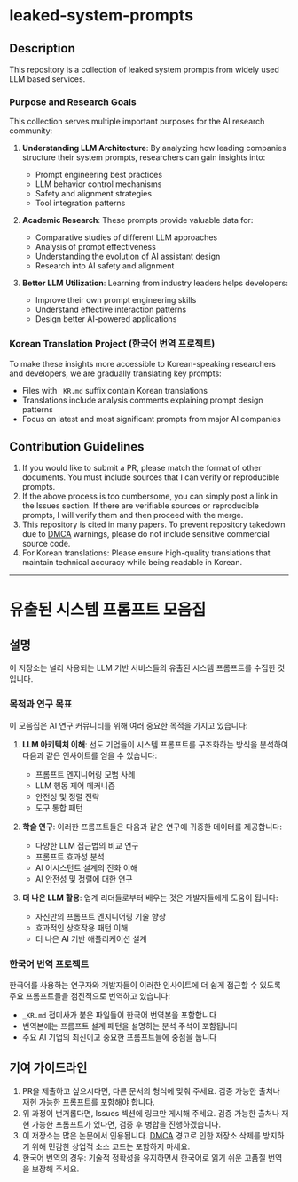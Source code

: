 # leaked-system-prompts

## Description

This repository is a collection of leaked system prompts from widely used LLM based services.

### Purpose and Research Goals

This collection serves multiple important purposes for the AI research community:

1. **Understanding LLM Architecture**: By analyzing how leading companies structure their system prompts, researchers can gain insights into:
   - Prompt engineering best practices
   - LLM behavior control mechanisms
   - Safety and alignment strategies
   - Tool integration patterns

2. **Academic Research**: These prompts provide valuable data for:
   - Comparative studies of different LLM approaches
   - Analysis of prompt effectiveness
   - Understanding the evolution of AI assistant design
   - Research into AI safety and alignment

3. **Better LLM Utilization**: Learning from industry leaders helps developers:
   - Improve their own prompt engineering skills
   - Understand effective interaction patterns
   - Design better AI-powered applications

### Korean Translation Project (한국어 번역 프로젝트)

To make these insights more accessible to Korean-speaking researchers and developers, we are gradually translating key prompts:

- Files with `_KR.md` suffix contain Korean translations
- Translations include analysis comments explaining prompt design patterns
- Focus on latest and most significant prompts from major AI companies

## Contribution Guidelines

1. If you would like to submit a PR, please match the format of other documents. You must include sources that I can verify or reproducible prompts.
2. If the above process is too cumbersome, you can simply post a link in the Issues section. If there are verifiable sources or reproducible prompts, I will verify them and then proceed with the merge.
3. This repository is cited in many papers. To prevent repository takedown due to [DMCA](https://docs.github.com/en/site-policy/content-removal-policies/dmca-takedown-policy) warnings, please do not include sensitive commercial source code.
4. For Korean translations: Please ensure high-quality translations that maintain technical accuracy while being readable in Korean.

---

# 유출된 시스템 프롬프트 모음집

## 설명

이 저장소는 널리 사용되는 LLM 기반 서비스들의 유출된 시스템 프롬프트를 수집한 것입니다.

### 목적과 연구 목표

이 모음집은 AI 연구 커뮤니티를 위해 여러 중요한 목적을 가지고 있습니다:

1. **LLM 아키텍처 이해**: 선도 기업들이 시스템 프롬프트를 구조화하는 방식을 분석하여 다음과 같은 인사이트를 얻을 수 있습니다:
   - 프롬프트 엔지니어링 모범 사례
   - LLM 행동 제어 메커니즘
   - 안전성 및 정렬 전략
   - 도구 통합 패턴

2. **학술 연구**: 이러한 프롬프트들은 다음과 같은 연구에 귀중한 데이터를 제공합니다:
   - 다양한 LLM 접근법의 비교 연구
   - 프롬프트 효과성 분석
   - AI 어시스턴트 설계의 진화 이해
   - AI 안전성 및 정렬에 대한 연구

3. **더 나은 LLM 활용**: 업계 리더들로부터 배우는 것은 개발자들에게 도움이 됩니다:
   - 자신만의 프롬프트 엔지니어링 기술 향상
   - 효과적인 상호작용 패턴 이해
   - 더 나은 AI 기반 애플리케이션 설계

### 한국어 번역 프로젝트

한국어를 사용하는 연구자와 개발자들이 이러한 인사이트에 더 쉽게 접근할 수 있도록 주요 프롬프트들을 점진적으로 번역하고 있습니다:

- `_KR.md` 접미사가 붙은 파일들이 한국어 번역본을 포함합니다
- 번역본에는 프롬프트 설계 패턴을 설명하는 분석 주석이 포함됩니다
- 주요 AI 기업의 최신이고 중요한 프롬프트들에 중점을 둡니다

## 기여 가이드라인

1. PR을 제출하고 싶으시다면, 다른 문서의 형식에 맞춰 주세요. 검증 가능한 출처나 재현 가능한 프롬프트를 포함해야 합니다.
2. 위 과정이 번거롭다면, Issues 섹션에 링크만 게시해 주세요. 검증 가능한 출처나 재현 가능한 프롬프트가 있다면, 검증 후 병합을 진행하겠습니다.
3. 이 저장소는 많은 논문에서 인용됩니다. [DMCA](https://docs.github.com/en/site-policy/content-removal-policies/dmca-takedown-policy) 경고로 인한 저장소 삭제를 방지하기 위해 민감한 상업적 소스 코드는 포함하지 마세요.
4. 한국어 번역의 경우: 기술적 정확성을 유지하면서 한국어로 읽기 쉬운 고품질 번역을 보장해 주세요.
